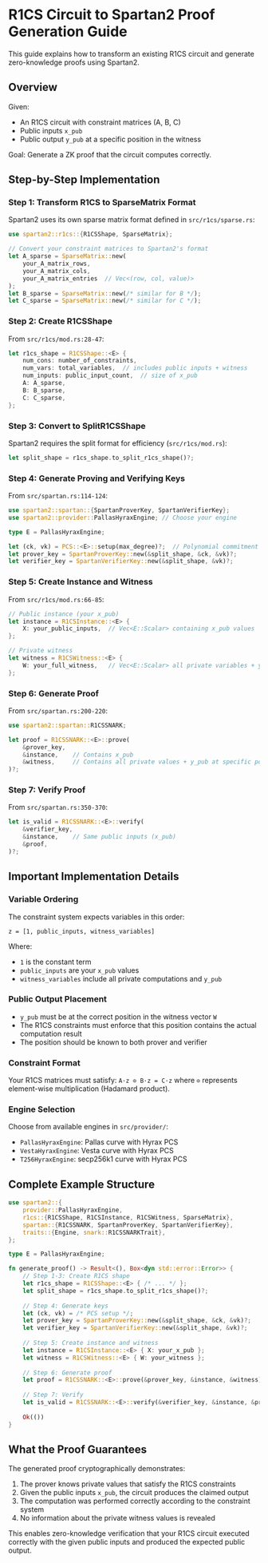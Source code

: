 # R1CS Circuit to Spartan2 Proof Generation Guide

This guide explains how to transform an existing R1CS circuit and generate zero-knowledge proofs using Spartan2.

## Overview

Given:
- An R1CS circuit with constraint matrices (A, B, C)
- Public inputs `x_pub`
- Public output `y_pub` at a specific position in the witness

Goal: Generate a ZK proof that the circuit computes correctly.

## Step-by-Step Implementation

### Step 1: Transform R1CS to SparseMatrix Format

Spartan2 uses its own sparse matrix format defined in `src/r1cs/sparse.rs`:

```rust
use spartan2::r1cs::{R1CSShape, SparseMatrix};

// Convert your constraint matrices to Spartan2's format
let A_sparse = SparseMatrix::new(
    your_A_matrix_rows,
    your_A_matrix_cols, 
    your_A_matrix_entries  // Vec<(row, col, value)>
);
let B_sparse = SparseMatrix::new(/* similar for B */);
let C_sparse = SparseMatrix::new(/* similar for C */);
```

### Step 2: Create R1CSShape

From `src/r1cs/mod.rs:28-47`:

```rust
let r1cs_shape = R1CSShape::<E> {
    num_cons: number_of_constraints,
    num_vars: total_variables,  // includes public inputs + witness
    num_inputs: public_input_count,  // size of x_pub
    A: A_sparse,
    B: B_sparse, 
    C: C_sparse,
};
```

### Step 3: Convert to SplitR1CSShape

Spartan2 requires the split format for efficiency (`src/r1cs/mod.rs`):

```rust
let split_shape = r1cs_shape.to_split_r1cs_shape()?;
```

### Step 4: Generate Proving and Verifying Keys

From `src/spartan.rs:114-124`:

```rust
use spartan2::spartan::{SpartanProverKey, SpartanVerifierKey};
use spartan2::provider::PallasHyraxEngine; // Choose your engine

type E = PallasHyraxEngine;

let (ck, vk) = PCS::<E>::setup(max_degree)?;  // Polynomial commitment setup
let prover_key = SpartanProverKey::new(&split_shape, &ck, &vk)?;
let verifier_key = SpartanVerifierKey::new(&split_shape, &vk)?;
```

### Step 5: Create Instance and Witness

From `src/r1cs/mod.rs:66-85`:

```rust
// Public instance (your x_pub)
let instance = R1CSInstance::<E> {
    X: your_public_inputs,  // Vec<E::Scalar> containing x_pub values
};

// Private witness 
let witness = R1CSWitness::<E> {
    W: your_full_witness,   // Vec<E::Scalar> all private variables + y_pub
};
```

### Step 6: Generate Proof

From `src/spartan.rs:200-220`:

```rust
use spartan2::spartan::R1CSSNARK;

let proof = R1CSSNARK::<E>::prove(
    &prover_key,
    &instance,    // Contains x_pub
    &witness,     // Contains all private values + y_pub at specific position
)?;
```

### Step 7: Verify Proof

From `src/spartan.rs:350-370`:

```rust
let is_valid = R1CSSNARK::<E>::verify(
    &verifier_key,
    &instance,    // Same public inputs (x_pub)
    &proof,
)?;
```

## Important Implementation Details

### Variable Ordering
The constraint system expects variables in this order:
```
z = [1, public_inputs, witness_variables]
```
Where:
- `1` is the constant term
- `public_inputs` are your `x_pub` values
- `witness_variables` include all private computations and `y_pub`

### Public Output Placement
- `y_pub` must be at the correct position in the witness vector `W`
- The R1CS constraints must enforce that this position contains the actual computation result
- The position should be known to both prover and verifier

### Constraint Format
Your R1CS matrices must satisfy: `A·z ⊙ B·z = C·z`
where `⊙` represents element-wise multiplication (Hadamard product).

### Engine Selection
Choose from available engines in `src/provider/`:
- `PallasHyraxEngine`: Pallas curve with Hyrax PCS
- `VestaHyraxEngine`: Vesta curve with Hyrax PCS
- `T256HyraxEngine`: secp256k1 curve with Hyrax PCS

## Complete Example Structure

```rust
use spartan2::{
    provider::PallasHyraxEngine,
    r1cs::{R1CSShape, R1CSInstance, R1CSWitness, SparseMatrix},
    spartan::{R1CSSNARK, SpartanProverKey, SpartanVerifierKey},
    traits::{Engine, snark::R1CSSNARKTrait},
};

type E = PallasHyraxEngine;

fn generate_proof() -> Result<(), Box<dyn std::error::Error>> {
    // Step 1-3: Create R1CS shape
    let r1cs_shape = R1CSShape::<E> { /* ... */ };
    let split_shape = r1cs_shape.to_split_r1cs_shape()?;
    
    // Step 4: Generate keys
    let (ck, vk) = /* PCS setup */;
    let prover_key = SpartanProverKey::new(&split_shape, &ck, &vk)?;
    let verifier_key = SpartanVerifierKey::new(&split_shape, &vk)?;
    
    // Step 5: Create instance and witness
    let instance = R1CSInstance::<E> { X: your_x_pub };
    let witness = R1CSWitness::<E> { W: your_witness };
    
    // Step 6: Generate proof
    let proof = R1CSSNARK::<E>::prove(&prover_key, &instance, &witness)?;
    
    // Step 7: Verify
    let is_valid = R1CSSNARK::<E>::verify(&verifier_key, &instance, &proof)?;
    
    Ok(())
}
```

## What the Proof Guarantees

The generated proof cryptographically demonstrates:
1. The prover knows private values that satisfy the R1CS constraints
2. Given the public inputs `x_pub`, the circuit produces the claimed output
3. The computation was performed correctly according to the constraint system
4. No information about the private witness values is revealed

This enables zero-knowledge verification that your R1CS circuit executed correctly with the given public inputs and produced the expected public output.